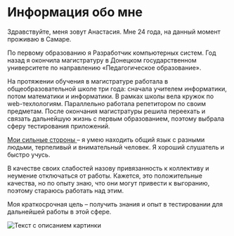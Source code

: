 # Информация обо мне

Здравствуйте, меня зовут Анастасия. Мне 24 года, на данный момент проживаю в Самаре.

По первому образованию я Разработчик компьютерных систем. Год назад я окончила магистратуру в Донецком государственном университете по направлению «Педагогическое образование».

На протяжении обучения в магистратуре работала в общеобразовательной школе три года: сначала учителем информатики, потом математики и информатики. В рамках школы вела кружок по web-техлологиям. Параллельно работала репетитором по своим предметам. После окончания магистратуры решила переехать и связать дальнейшую жизнь с первым образованием, поэтому выбрала сферу тестирования приложений. 

<u> Мои сильные стороны </u> – я умею находить общий язык с разными людьми, терпеливый и внимательный человек. Я хороший слушатель и быстро учусь.

В качестве своих слабостей назову привязанность к коллективу и неумение отключаться от работы. Кажется, это положительные качества, но по опыту знаю, что они могут привести к выгоранию, поэтому стараюсь работать над этим. 

Моя краткосрочная цель – получить знания и опыт в тестировании для дальнейшей работы в этой сфере.
 
![Текст с описанием картинки]([https://picsum.photos/800/600](https://yt3.googleusercontent.com/AiatAgYZlhgmhL92_XIxPl9LtUimUCJ5XlgqRCVbxDG1HkafsiVaOh72dosDiAw2r0K-AvSjkw=s900-c-k-c0x00ffffff-no-rj)https://yt3.googleusercontent.com/AiatAgYZlhgmhL92_XIxPl9LtUimUCJ5XlgqRCVbxDG1HkafsiVaOh72dosDiAw2r0K-AvSjkw=s900-c-k-c0x00ffffff-no-rj)

